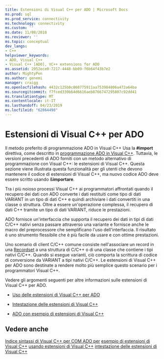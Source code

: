 ```yaml
---
title: Estensioni di Visual C++ per ADO | Microsoft Docs
ms.prod: sql
ms.prod_service: connectivity
ms.technology: connectivity
ms.custom: ''
ms.date: 11/08/2018
ms.reviewer: ''
ms.topic: conceptual
dev_langs:
- C++
helpviewer_keywords:
- ADO, Visual C++
- Visual C++ [ADO], VC++ extensions for ADO
ms.assetid: 2952ece0-7217-4448-bb09-f6b64f43b7e2
author: MightyPen
ms.author: genemi
manager: craigg
ms.openlocfilehash: 4432c125b0c860775911aa753984806a472a64ba
ms.sourcegitcommit: f7fced330b64d6616aeb8766747295807c92dd41
ms.translationtype: MT
ms.contentlocale: it-IT
ms.lasthandoff: 04/23/2019
ms.locfileid: "62864498"
---
```

# <a name="visual-c-extensions-for-ado"></a>Estensioni di Visual C++ per ADO
Il metodo preferito di programmazione ADO in Visual C++ Usa la **#import** direttiva, come descritto in [programmazione ADO in Visual C++](../../../ado/guide/appendixes/visual-c-ado-programming.md). Tuttavia, le versioni precedenti di ADO forniti con un metodo alternativo di programmazione con Visual C++: le estensioni di Visual C++. Questa sezione viene illustrata questa funzionalità per gli utenti che devono mantenere il codice di estensioni di Visual C++, ma nuovo codice ADO deve essere scritto usando &**importare**.

 Tra i più noioso processi Visual C++ ai programmatori affrontati quando il recupero dei dati con ADO converte i dati restituiti come tipo di dati VARIANT in un tipo di dati C++ e quindi archiviare i dati convertiti in una classe o struttura. Oltre a essere un'operazione complessa, il recupero di dati C++ tramite un tipo di dati VARIANT, riduce le prestazioni.

 ADO fornisce un'interfaccia che supporta il recupero dei dati in tipi di dati C/C++ nativi senza passare attraverso una variante e fornisce anche le macro del preprocessore che semplificano l'uso dell'interfaccia. Il risultato è uno strumento flessibile che è più facile da usare e con ottime prestazioni.

 Uno scenario di client C/C++ comune consiste nell'associare un record in una [Recordset](../../../ado/reference/ado-api/recordset-object-ado.md) a una struttura di C/C++ o di una classe che contiene i tipi nativi C/C++. Quando si esegue varianti, ciò comporta la scrittura di codice di conversione da VARIANT a tipi nativi C/C++. Le estensioni di Visual C++ per ADO sono destinate a rendere molto più semplice questo scenario per i programmatori Visual C++.

 Vedere gli argomenti seguenti per altre informazioni sulle estensioni di Visual C++ per ADO.

-   [Uso delle estensioni di Visual C++ per ADO](../../../ado/guide/appendixes/using-visual-c-extensions.md)

-   [Intestazione delle estensioni di Visual C++](../../../ado/guide/appendixes/visual-c-extensions-header.md)

-   [ADO con esempio di estensioni di Visual C++](../../../ado/guide/appendixes/visual-c-extensions-example.md)

## <a name="see-also"></a>Vedere anche
 [Indice sintassi di Visual C++ per COM ADO per](../../../ado/reference/ado-api/ado-for-visual-c-syntax-index-for-com.md) [esempio di estensioni di Visual C++](../../../ado/guide/appendixes/visual-c-extensions-example.md) [usando estensioni di Visual C++](../../../ado/guide/appendixes/using-visual-c-extensions.md) [intestazione delle estensioni di Visual C++](../../../ado/guide/appendixes/visual-c-extensions-header.md)
